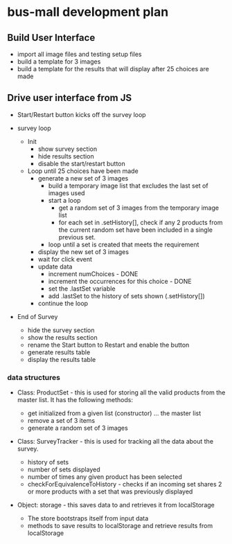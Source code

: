 # bus-mall development plan

## Build User Interface

- import all image files and testing setup files
- build a template for 3 images
- build a template for the results that will display after 25 choices are made

## Drive user interface from JS

- Start/Restart button kicks off the survey loop

- survey loop
  - Init
    - show survey section
    - hide results section
    - disable the start/restart button
  - Loop until 25 choices have been made
    - generate a new set of 3 images
      - build a temporary image list that excludes the last set of images used
      - start a loop
        - get a random set of 3 images from the temporary image list
        - for each set in .setHistory[], check if any 2 products from the current random set have been included in a single previous set.
      - loop until a set is created that meets the requirement
    - display the new set of 3 images
    - wait for click event
    - update data
      - increment numChoices - DONE
      - increment the occurrences for this choice - DONE
      - set the .lastSet variable
      - add .lastSet to the history of sets shown (.setHistory[])
    - continue the loop

- End of Survey
  - hide the survey section
  - show the results section
  - rename the Start button to Restart and enable the button
  - generate results table
  - display the results table

### data structures

- Class: ProductSet - this is used for storing all the valid products from the master list. It has the following methods:
  - get initialized from a given list (constructor) ... the master list
  - remove a set of 3 items
  - generate a random set of 3 images

- Class: SurveyTracker - this is used for tracking all the data about the survey.  
  - history of sets
  - number of sets displayed
  - number of times any given product has been selected
  - checkForEquivalenceToHistory - checks if an incoming set shares 2 or more products with a set that was previously displayed

- Object: storage - this saves data to and retrieves it from localStorage
  - The store bootstraps itself from input data
  - methods to save results to localStorage and retrieve results from localStorage
